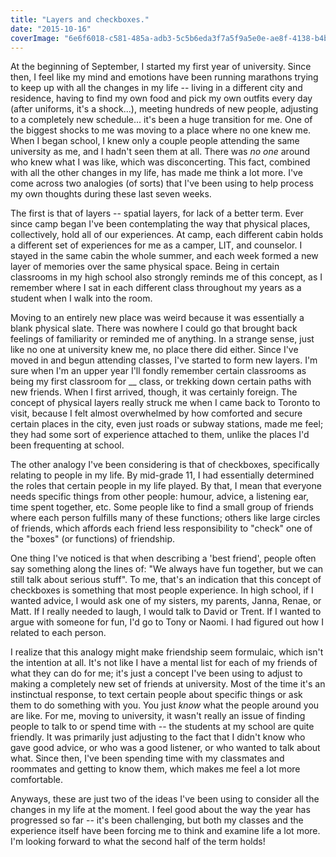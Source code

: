```yaml
---
title: "Layers and checkboxes."
date: "2015-10-16"
coverImage: "6e6f6018-c581-485a-adb3-5c5b6eda3f7a5f9a5e0e-ae8f-4138-b4bf-1f3fe7d76b7a1.jpg"
---
```


At the beginning of September, I started my first year of university. Since then, I feel like my mind and emotions have been running marathons trying to keep up with all the changes in my life -- living in a different city and residence, having to find my own food and pick my own outfits every day (after uniforms, it's a shock...), meeting hundreds of new people, adjusting to a completely new schedule... it's been a huge transition for me. One of the biggest shocks to me was moving to a place where no one knew me. When I began school, I knew only a couple people attending the same university as me, and I hadn't seen them at all. There was _no one_ around who knew what I was like, which was disconcerting. This fact, combined with all the other changes in my life, has made me think a lot more. I've come across two analogies (of sorts) that I've been using to help process my own thoughts during these last seven weeks.

The first is that of layers -- spatial layers, for lack of a better term. Ever since camp began I've been contemplating the way that physical places, collectively, hold all of our experiences. At camp, each different cabin holds a different set of experiences for me as a camper, LIT, and counselor. I stayed in the same cabin the whole summer, and each week formed a new layer of memories over the same physical space. Being in certain classrooms in my high school also strongly reminds me of this concept, as I remember where I sat in each different class throughout my years as a student when I walk into the room.

Moving to an entirely new place was weird because it was essentially a blank physical slate. There was nowhere I could go that brought back feelings of familiarity or reminded me of anything. In a strange sense, just like no one at university knew me, no place there did either. Since I've moved in and begun attending classes, I've started to form new layers. I'm sure when I'm an upper year I'll fondly remember certain classrooms as being my first classroom for \_\_ class, or trekking down certain paths with new friends. When I first arrived, though, it was certainly foreign. The concept of physical layers really struck me when I came back to Toronto to visit, because I felt almost overwhelmed by how comforted and secure certain places in the city, even just roads or subway stations, made me feel; they had some sort of experience attached to them, unlike the places I'd been frequenting at school.

The other analogy I've been considering is that of checkboxes, specifically relating to people in my life. By mid-grade 11, I had essentially determined the roles that certain people in my life played. By that, I mean that everyone needs specific things from other people: humour, advice, a listening ear, time spent together, etc. Some people like to find a small group of friends where each person fulfills many of these functions; others like large circles of friends, which affords each friend less responsibility to "check" one of the "boxes" (or functions) of friendship.

One thing I've noticed is that when describing a 'best friend', people often say something along the lines of: "We always have fun together, but we can still talk about serious stuff". To me, that's an indication that this concept of checkboxes is something that most people experience. In high school, if I wanted advice, I would ask one of my sisters, my parents, Janna, Renae, or Matt. If I really needed to laugh, I would talk to David or Trent. If I wanted to argue with someone for fun, I'd go to Tony or Naomi. I had figured out how I related to each person.

I realize that this analogy might make friendship seem formulaic, which isn't the intention at all. It's not like I have a mental list for each of my friends of what they can do for me; it's just a concept I've been using to adjust to making a completely new set of friends at university. Most of the time it's an instinctual response, to text certain people about specific things or ask them to do something with you. You just _know_ what the people around you are like. For me, moving to university, it wasn't really an issue of finding people to talk to or spend time with -- the students at my school are quite friendly. It was primarily just adjusting to the fact that I didn't know who gave good advice, or who was a good listener, or who wanted to talk about what. Since then, I've been spending time with my classmates and roommates and getting to know them, which makes me feel a lot more comfortable.

Anyways, these are just two of the ideas I've been using to consider all the changes in my life at the moment. I feel good about the way the year has progressed so far -- it's been challenging, but both my classes and the experience itself have been forcing me to think and examine life a lot more. I'm looking forward to what the second half of the term holds!
